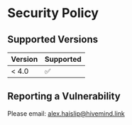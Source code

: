 # Security Policy

## Supported Versions

| Version | Supported          |
| ------- | ------------------ |
| < 4.0   | :white_check_mark: |

## Reporting a Vulnerability

Please email: alex.haislip@hivemind.link
